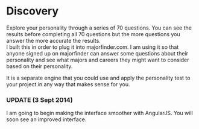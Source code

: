 Discovery
===========

Explore your personality through a series of 70 questions.  You can see the results before completing all 70 questions but the more questions you answer the more accurate the results.  
I built this in order to plug it into majorfinder.com.  I am using it so that anyone signed up on majorfinder can answer some questions about their personality and see what majors and careers they might want to consider based on their personality.  

It is a separate engine that you could use and apply the personality test to your project in any way that makes sense for you.  

### UPDATE (3 Sept 2014)

I am going to begin making the interface smoother with AngularJS.  You will soon see an improved interface. 